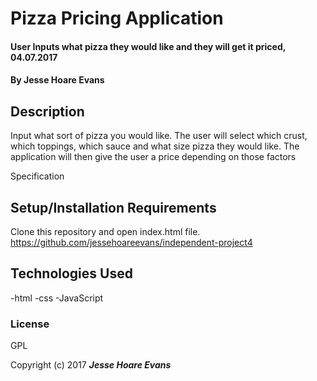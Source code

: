 # Pizza Pricing Application

#### User Inputs what pizza they would like and they will get it priced, 04.07.2017

#### By Jesse Hoare Evans

## Description

Input what sort of pizza you would like. The user will select which crust, which toppings, which sauce and what size pizza they would like. The application will then give the user a price depending on those factors

Specification


## Setup/Installation Requirements

Clone this repository and open index.html file.
https://github.com/jessehoareevans/independent-project4

## Technologies Used

-html
-css
-JavaScript

### License

GPL

Copyright (c) 2017 **_Jesse Hoare Evans_**
